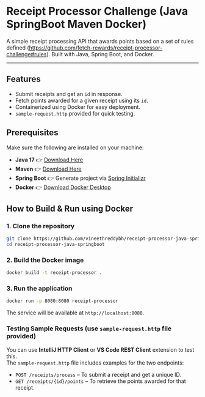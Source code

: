 # Receipt Processor Challenge (Java SpringBoot Maven Docker)

A simple receipt processing API that awards points based on a set of rules defined (https://github.com/fetch-rewards/receipt-processor-challenge#rules). Built with Java, Spring Boot, and Docker.

---

## Features

- Submit receipts and get an `id` in response.
- Fetch points awarded for a given receipt using its `id`.
- Containerized using Docker for easy deployment.
- `sample-request.http` provided for quick testing.

## Prerequisites

Make sure the following are installed on your machine:

- **Java 17** 👉 [Download Here](https://www.oracle.com/java/technologies/javase/jdk17-archive-downloads.html)  
- **Maven** 👉 [Download Here](https://maven.apache.org/download.cgi)  
- **Spring Boot** 👉 Generate project via [Spring Initializr](https://start.spring.io)  
- **Docker** 👉 [Download Docker Desktop](https://www.docker.com/products/docker-desktop/)

## How to Build & Run using Docker

### 1. Clone the repository

```bash
git clone https://github.com/vineethreddybh/receipt-processor-java-springboot.git
cd receipt-processor-java-springboot
```

### 2. Build the Docker image

```bash
docker build -t receipt-processor .
```

### 3. Run the application

```bash
docker run -p 8080:8080 receipt-processor
```

The service will be available at `http://localhost:8080`.


### Testing Sample Requests (use `sample-request.http` file provided)

You can use **IntelliJ HTTP Client** or **VS Code REST Client** extension to test this.  
The `sample-request.http` file includes examples for the two endpoints:

- `POST /receipts/process` – To submit a receipt and get a unique ID.
- `GET /receipts/{id}/points` – To retrieve the points awarded for that receipt.

